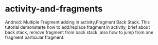 # activity-and-fragments
Android: Multiple Fragment adding in activity,Fragment Back Stack.
This tutorial demonstarte how to add/replace fragment in activity, brief about back stack, 
remove fragment from back stack, also how to jump from one fragment particular fragment.
